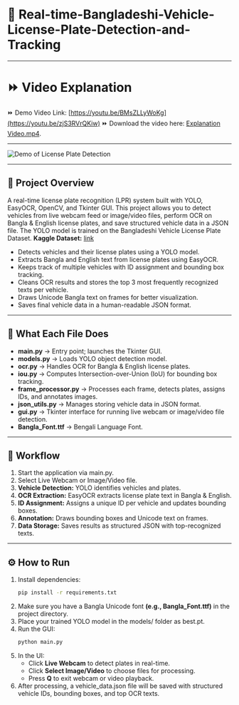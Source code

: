 # 🚗 Real-time-Bangladeshi-Vehicle-License-Plate-Detection-and-Tracking
---

# ⏩ Video Explanation

⏩ Demo Video Link: [https://youtu.be/BMsZLLyWoKg](https://youtu.be/zjS3RVrQKiw)
⏩ Download the video here: [Explanation Video.mp4](EXPLANATION.mp4).

---

![Demo of License Plate Detection](assets/demoo.gif)

---

## 🚀 Project Overview
A real-time license plate recognition (LPR) system built with YOLO, EasyOCR, OpenCV, and Tkinter GUI.
This project allows you to detect vehicles from live webcam feed or image/video files, perform OCR on Bangla & English license plates, and save structured vehicle data in a JSON file.
The 
YOLO model is trained on the Bangladeshi Vehicle License Plate Dataset. **Kaggle Dataset:** [link](https://www.kaggle.com/datasets/sifatkhan69/bangladeshi-vehicle-license-plate/data)

- Detects vehicles and their license plates using a YOLO model.
- Extracts Bangla and English text from license plates using EasyOCR.
- Keeps track of multiple vehicles with ID assignment and bounding box tracking.
- Cleans OCR results and stores the top 3 most frequently recognized texts per vehicle.
- Draws Unicode Bangla text on frames for better visualization.
- Saves final vehicle data in a human-readable JSON format.

---

## 🧠 What Each File Does

- **main.py** → Entry point; launches the Tkinter GUI.
- **models.py** → Loads YOLO object detection model.
- **ocr.py** → Handles OCR for Bangla & English license plates.
- **iou.py** → Computes Intersection-over-Union (IoU) for bounding box tracking.
- **frame_processor.py** → Processes each frame, detects plates, assigns IDs, and annotates images.
- **json_utils.py** → Manages storing vehicle data in JSON format.
- **gui.py** → Tkinter interface for running live webcam or image/video file detection.
- **Bangla_Font.ttf** → Bengali Language Font.

---

## 🔄 Workflow

1. Start the application via main.py.
2. Select Live Webcam or Image/Video file.
3. **Vehicle Detection:** YOLO identifies vehicles and plates.
4. **OCR Extraction:** EasyOCR extracts license plate text in Bangla & English.
5. **ID Assignment:** Assigns a unique ID per vehicle and updates bounding boxes.
6. **Annotation:** Draws bounding boxes and Unicode text on frames.
7. **Data Storage:** Saves results as structured JSON with top-recognized texts.

---

## ⚙️ How to Run

1. Install dependencies:
   ```bash
   pip install -r requirements.txt
2. Make sure you have a Bangla Unicode font **(e.g., Bangla_Font.ttf)** in the project directory.
3. Place your trained YOLO model in the models/ folder as best.pt.
4. Run the GUI:
   ```bash
   python main.py
5. In the UI:
   - Click **Live Webcam** to detect plates in real-time.
   - Click **Select Image/Video** to choose files for processing.
   - Press **Q** to exit webcam or video playback.
6. After processing, a vehicle_data.json file will be saved with structured vehicle IDs, bounding boxes, and top OCR texts.
